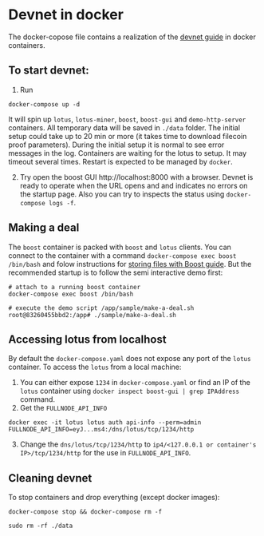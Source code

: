 # Devnet in docker

The docker-copose file contains a realization of the [devnet guide](../../documentation/devnet.md) in docker containers. 

## To start devnet:

1. Run
```
docker-compose up -d
```
It will spin up `lotus`, `lotus-miner`, `boost`, `boost-gui` and `demo-http-server` containers. All temporary data will be saved in `./data` folder.
The initial setup could take up to 20 min or more (it takes time to download filecoin proof parameters). During the initial setup it is normal to see error messages in the log. Containers are waiting for the lotus to setup. It may timeout several times. Restart is expected to be managed by `docker`.

2. Try open the boost GUI http://localhost:8000 with a browser. Devnet is ready to operate when the URL opens and and indicates no errors on the startup page.
Also you can try to inspects the status using `docker-compose logs -f`.  

## Making a deal

The `boost` container is packed with `boost` and `lotus` clients. You can connect to the container with a command `docker-compose exec boost /bin/bash` and folow instructions for [storing files with Boost guide](https://boost.filecoin.io/tutorials/how-to-store-files-with-boost-on-filecoin). But the recommended startup is to follow the semi interactive demo first:
```
# attach to a running boost container
docker-compose exec boost /bin/bash

# execute the demo script /app/sample/make-a-deal.sh 
root@83260455bbd2:/app# ./sample/make-a-deal.sh 
```
## Accessing lotus from localhost

By default the `docker-compose.yaml` does not expose any port of the `lotus` container. To access the `lotus` from a local machine: 
1. You can either expose `1234` in `docker-compose.yaml` or find an IP of the `lotus` container using `docker inspect boost-gui | grep IPAddress` command.
2. Get the `FULLNODE_API_INFO`
```
docker exec -it lotus lotus auth api-info --perm=admin
FULLNODE_API_INFO=eyJ...ms4:/dns/lotus/tcp/1234/http
```
3. Change the `dns/lotus/tcp/1234/http` to `ip4/<127.0.0.1 or container's IP>/tcp/1234/http` for the use in `FULLNODE_API_INFO`.

## Cleaning devnet

To stop containers and drop everything (except docker  images): 
```
docker-compose stop && docker-compose rm -f

sudo rm -rf ./data
```
